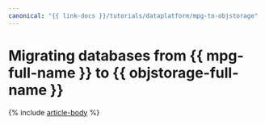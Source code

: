 ```yaml
---
canonical: "{{ link-docs }}/tutorials/dataplatform/mpg-to-objstorage"
---
```


# Migrating databases from {{ mpg-full-name }} to {{ objstorage-full-name }}

{% include [article-body](../../_tutorials/dataplatform/datatransfer/mpg-to-objstorage.md) %}
